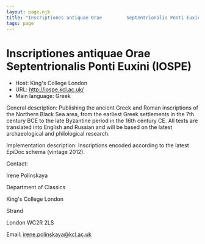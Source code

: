 ```yaml
---
layout: page.njk
title: "Inscriptiones antiquae Orae         Septentrionalis Ponti Euxini (IOSPE)"
tags: page
---
```

# Inscriptiones antiquae Orae         Septentrionalis Ponti Euxini (IOSPE)




* Host: King's College London
* URL: <http://iospe.kcl.ac.uk/>
* Main language: Greek



General description: Publishing the ancient Greek and
 Roman inscriptions of the Northern Black Sea area, from the
 earliest Greek settlements in the 7th century BCE to the
 late Byzantine period in the 16th century CE. All texts are
 translated into English and Russian and will be based on
 the latest archaeological and philological research.



Implementation description:
 Inscriptions encoded according to
 the latest EpiDoc schema (vintage 2012).



Contact:
 



Irene Polinskaya


Department of Classics
 
 King's College London
 
 Strand
 
 London WC2R 2LS



Email: [irene.polinskaya@kcl.ac.uk](mailto:irene.polinskaya@kcl.ac.uk)





